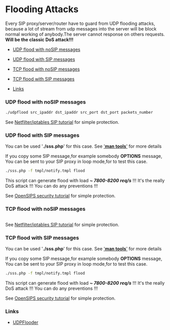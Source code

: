 # Flooding Attacks

  Every SIP proxy/server/router have to guard from UDP flooding attacks,
because a lot of stream from udp messages into the server will be block
normal working of anybody.The server cannot response on others requests.
**Will be the classic DoS attack!!!**

* [UDP flood with noSIP messages](udp-flood-with-nosip-messages)
* [UDP flood with SIP messages](udp-flood-with-sip-messages)
* [TCP flood with noSIP messages](tcp-flood-with-nosip-messages)
* [TCP flood with SIP messages](tcp-flood-with-sip-messages)

* [Links](#Links)

### UDP flood with noSIP messages

``` bash
./udpflood src_ipaddr dst_ipaddr src_port dst_port packets_number
```

See [Netfilter/iptables SIP tutorial](../tutorials/netfilter.md) for simple protection.

### UDP flood with SIP messages

  You can be used '**./sss.php**' for this case.
See ['**man tools**'](../man/tools.md) for more details
  

  If you copy some SIP message,for example somebody **OPTIONS** message,
You can be sent to your SIP proxy in loop mode,for to test this case.

``` bash
./sss.php -f tmpl/notify.tmpl flood
```

  This script can generate flood with load _**~ 7800-8200 req/s**_ !!!
It's the really DoS attack !!! You can do any preventions !!!

See [OpenSIPS security tutorial](../tutorials/opensips.md) for simple protection.

### TCP flood with noSIP messages

``` bash
```

See [Netfilter/iptables SIP tutorial](../tutorials/netfilter.md) for simple protection.

### TCP flood with SIP messages

  You can be used '**./sss.php**' for this case.
See ['**man tools**'](../man/tools.md) for more details
  

  If you copy some SIP message,for example somebody **OPTIONS** message,
You can be sent to your SIP proxy in loop mode,for to test this case.

``` bash
./sss.php -f tmpl/notify.tmpl flood
```

  This script can generate flood with load _**~ 7800-8200 req/s**_ !!!
It's the really DoS attack !!! You can do any preventions !!!

See [OpenSIPS security tutorial](../tutorials/opensips.md) for simple protection.

### Links

* [UDPFlooder](http://www.hackingvoip.com/tools/udpflood.tar.gz)
